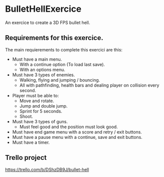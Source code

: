 # BulletHellExercice
An exercice to create a 3D FPS bullet hell.

## Requirements for this exercice.
The main requierements to complete this exercici are this:
- Must have a main menu.
  - With a continue option (To load last save).
  - With an options menu.
- Must have 3 types of enemies.
  - Walking, flying and jumping / bouncing.
  - All with pathfinding, health bars and dealing player on collision every second.
- Player must be able to:
  - Move and rotate.
  - Jump and double jump.
  - Sprint for 5 seconds.
  - Shoot.
- Must have 3 types of guns.
  - Must feel good and the position must look good.
- Must have end game menu with a score and retry / exit buttons.
- Must have a pause menu with a continue, save and exit buttons.
- Must have a timer.

## Trello project
https://trello.com/b/DShzDB9J/bullet-hell
